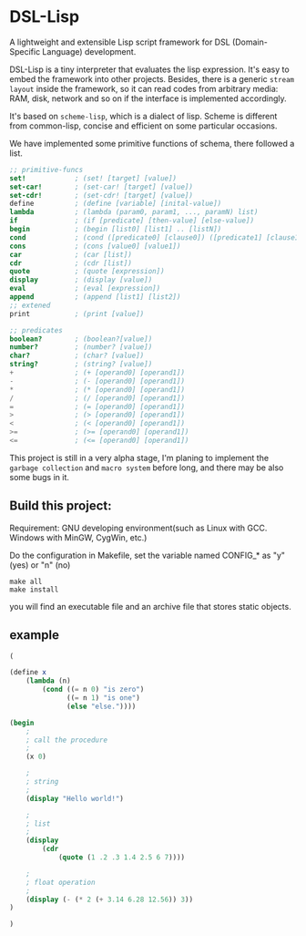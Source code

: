 # DSL-Lisp
A lightweight and extensible Lisp script framework for DSL (Domain-Specific Language) development.

DSL-Lisp is a tiny interpreter that evaluates the lisp expression. It's easy to embed the framework into other projects. Besides, there is a generic `stream layout` inside the framework, so it can read codes from arbitrary media: RAM, disk, network and so on if the interface is implemented accordingly.

It's based on `scheme-lisp`, which is a dialect of lisp. Scheme is different from common-lisp, concise and efficient on some particular occasions.

We have implemented some primitive functions of schema, there followed a list.

```scheme
;; primitive-funcs
set!            ; (set! [target] [value])
set-car!        ; (set-car! [target] [value])
set-cdr!        ; (set-cdr! [target] [value])
define          ; (define [variable] [inital-value])
lambda          ; (lambda (param0, param1, ..., paramN) list)
if              ; (if [predicate] [then-value] [else-value])
begin           ; (begin [list0] [list1] .. [listN])
cond            ; (cond ([predicate0] [clause0]) ([predicate1] [clause1]) ... ([else] [else_clause]) )
cons            ; (cons [value0] [value1])
car             ; (car [list])
cdr             ; (cdr [list])
quote           ; (quote [expression])
display         ; (display [value])
eval            ; (eval [expression])
append          ; (append [list1] [list2])
;; extened
print           ; (print [value])

;; predicates
boolean?        ; (boolean?[value])
number?         ; (number? [value])
char?           ; (char? [value])
string?         ; (string? [value])
+               ; (+ [operand0] [operand1])
-               ; (- [operand0] [operand1])
*               ; (* [operand0] [operand1])
/               ; (/ [operand0] [operand1])
=               ; (= [operand0] [operand1])
>               ; (> [operand0] [operand1])
<               ; (< [operand0] [operand1])
>=              ; (>= [operand0] [operand1])
<=              ; (<= [operand0] [operand1])
```

This project is still in a very alpha stage, I'm planing to implement the `garbage collection` and `macro system` before long, and there may be also some bugs in it.

## Build this project:
Requirement:
GNU developing environment(such as Linux with GCC. Windows with MinGW, CygWin, etc.)

Do the configuration in Makefile, set the variable named CONFIG_* as "y" (yes) or "n" (no)

```
make all
make install
```

you will find an executable file and an archive file that stores static objects.

## example

```scheme
(

(define x
    (lambda (n)
        (cond ((= n 0) "is zero")
              ((= n 1) "is one")
              (else "else."))))

(begin
    ;
    ; call the procedure
    ;
    (x 0)

    ;
    ; string
    ;
    (display "Hello world!")

    ;
    ; list
    ;
    (display
        (cdr
            (quote (1 .2 .3 1.4 2.5 6 7))))

    ;
    ; float operation
    ;
    (display (- (* 2 (+ 3.14 6.28 12.56)) 3))
)

)
```
